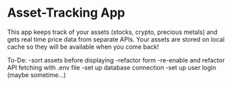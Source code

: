 # Asset-Tracking App

This app keeps track of your assets (stocks, crypto, precious metals) and gets real time price data from separate APIs.
Your assets are stored on local cache so they will be available when you come back!

To-De:
-sort assets before displaying
-refactor form
-re-enable and refactor API fetching with .env file
-set up database connection
-set up user login (maybe sometime...)
